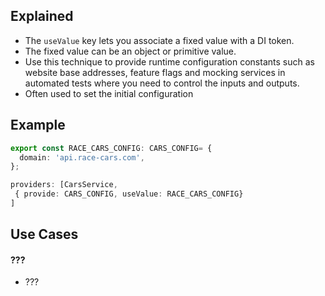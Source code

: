 ## Explained
- The `useValue` key lets you associate a fixed value with a DI token.
- The fixed value can be an object or primitive value.
- Use this technique to provide runtime configuration constants such as website base addresses, feature flags and mocking services in automated tests where you need to control the inputs and outputs.
- Often used to set the initial configuration

## Example
```typescript
export const RACE_CARS_CONFIG: CARS_CONFIG= {  
  domain: 'api.race-cars.com',  
};

providers: [CarsService,  
 { provide: CARS_CONFIG, useValue: RACE_CARS_CONFIG}  
]
```

## Use Cases

#### ???
- ???
